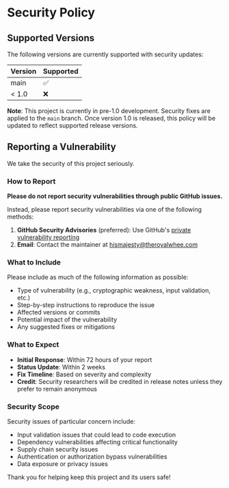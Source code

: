 # Security Policy

## Supported Versions

The following versions are currently supported with security updates:

| Version | Supported          |
| ------- | ------------------ |
| main    | :white_check_mark: |
| < 1.0   | :x:                |

**Note**: This project is currently in pre-1.0 development. Security fixes are applied to the `main` branch. Once version 1.0 is released, this policy will be updated to reflect supported release versions.

## Reporting a Vulnerability

We take the security of this project seriously.

### How to Report

**Please do not report security vulnerabilities through public GitHub issues.**

Instead, please report security vulnerabilities via one of the following methods:

1. **GitHub Security Advisories** (preferred): Use GitHub's [private vulnerability reporting](https://github.com/theroyalwhee0/brik/security/advisories/new)
2. **Email**: Contact the maintainer at <hismajesty@theroyalwhee.com>

### What to Include

Please include as much of the following information as possible:

- Type of vulnerability (e.g., cryptographic weakness, input validation, etc.)
- Step-by-step instructions to reproduce the issue
- Affected versions or commits
- Potential impact of the vulnerability
- Any suggested fixes or mitigations

### What to Expect

- **Initial Response**: Within 72 hours of your report
- **Status Update**: Within 2 weeks
- **Fix Timeline**: Based on severity and complexity
- **Credit**: Security researchers will be credited in release notes unless they prefer to remain anonymous

### Security Scope

Security issues of particular concern include:

- Input validation issues that could lead to code execution
- Dependency vulnerabilities affecting critical functionality
- Supply chain security issues
- Authentication or authorization bypass vulnerabilities
- Data exposure or privacy issues

Thank you for helping keep this project and its users safe!

